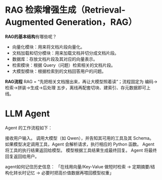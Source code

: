 # RAG 检索增强生成（Retrieval-Augmented Generation，RAG）

**RAG的基本结构**有哪些呢？
- 向量化模块：用来将文档片段向量化。
- 文档加载和切分模块：用来加载文档并切分成文档片段。
- 数据库：存放文档片段及其对应的向量表示。
- 检索模块：根据 Query（问题）检索相关的文档片段。
- 大模型模块：根据检索到的文档回答用户的问题。

**RAG流程**
RAG = “先把相关文档搜出来，再让大模型照着读”；流程固定为 编码→检索→拼装→生成→后处理 五步，离线再配套切块、建索引、存元数据即可上线。

# LLM Agent
Agent 的工作流程如下：

接收用户输入。
调用大模型（如 Qwen），并告知其可用的工具及其 Schema。
如果模型决定调用工具，Agent 会解析请求，执行相应的 Python 函数。
Agent 将工具的执行结果返回给模型。
模型根据工具结果生成最终回复。
Agent 将最终回复返回给用户。

agent如何记住历史信息：
「在线用向量/Key-Value 做短时检索 → 定期摘要/结构化转长时记忆 → 必要时把高价值数据再喂回模型权重」